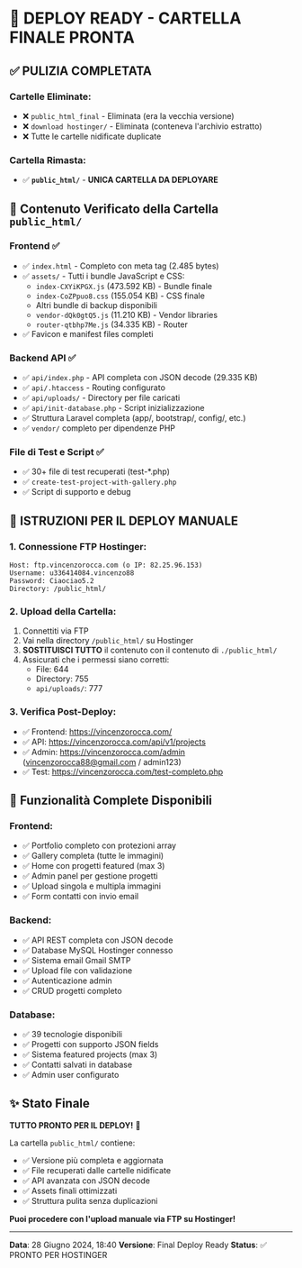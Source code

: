 # 🚀 DEPLOY READY - CARTELLA FINALE PRONTA

## ✅ PULIZIA COMPLETATA

### Cartelle Eliminate:
- ❌ `public_html_final` - Eliminata (era la vecchia versione)
- ❌ `download hostinger/` - Eliminata (conteneva l'archivio estratto)
- ❌ Tutte le cartelle nidificate duplicate

### Cartella Rimasta:
- ✅ **`public_html/`** - **UNICA CARTELLA DA DEPLOYARE**

## 📁 Contenuto Verificato della Cartella `public_html/`

### Frontend ✅
- ✅ `index.html` - Completo con meta tag (2.485 bytes)
- ✅ `assets/` - Tutti i bundle JavaScript e CSS:
  - `index-CXYiKPGX.js` (473.592 KB) - Bundle finale
  - `index-CoZPpuo8.css` (155.054 KB) - CSS finale
  - Altri bundle di backup disponibili
  - `vendor-dQk0gtQ5.js` (11.210 KB) - Vendor libraries
  - `router-qtbhp7Me.js` (34.335 KB) - Router
- ✅ Favicon e manifest files completi

### Backend API ✅
- ✅ `api/index.php` - API completa con JSON decode (29.335 KB)
- ✅ `api/.htaccess` - Routing configurato
- ✅ `api/uploads/` - Directory per file caricati
- ✅ `api/init-database.php` - Script inizializzazione
- ✅ Struttura Laravel completa (app/, bootstrap/, config/, etc.)
- ✅ `vendor/` completo per dipendenze PHP

### File di Test e Script ✅
- ✅ 30+ file di test recuperati (test-*.php)
- ✅ `create-test-project-with-gallery.php`
- ✅ Script di supporto e debug

## 🎯 ISTRUZIONI PER IL DEPLOY MANUALE

### 1. Connessione FTP Hostinger:
```
Host: ftp.vincenzorocca.com (o IP: 82.25.96.153)
Username: u336414084.vincenzo88
Password: Ciaociao5.2
Directory: /public_html/
```

### 2. Upload della Cartella:
1. Connettiti via FTP
2. Vai nella directory `/public_html/` su Hostinger
3. **SOSTITUISCI TUTTO** il contenuto con il contenuto di `./public_html/`
4. Assicurati che i permessi siano corretti:
   - File: 644
   - Directory: 755
   - `api/uploads/`: 777

### 3. Verifica Post-Deploy:
- ✅ Frontend: https://vincenzorocca.com/
- ✅ API: https://vincenzorocca.com/api/v1/projects
- ✅ Admin: https://vincenzorocca.com/admin (vincenzorocca88@gmail.com / admin123)
- ✅ Test: https://vincenzorocca.com/test-completo.php

## 🚀 Funzionalità Complete Disponibili

### Frontend:
- ✅ Portfolio completo con protezioni array
- ✅ Gallery completa (tutte le immagini)
- ✅ Home con progetti featured (max 3)
- ✅ Admin panel per gestione progetti
- ✅ Upload singola e multipla immagini
- ✅ Form contatti con invio email

### Backend:
- ✅ API REST completa con JSON decode
- ✅ Database MySQL Hostinger connesso
- ✅ Sistema email Gmail SMTP
- ✅ Upload file con validazione
- ✅ Autenticazione admin
- ✅ CRUD progetti completo

### Database:
- ✅ 39 tecnologie disponibili
- ✅ Progetti con supporto JSON fields
- ✅ Sistema featured projects (max 3)
- ✅ Contatti salvati in database
- ✅ Admin user configurato

## ✨ Stato Finale

**TUTTO PRONTO PER IL DEPLOY!** 🎉

La cartella `public_html/` contiene:
- ✅ Versione più completa e aggiornata
- ✅ File recuperati dalle cartelle nidificate
- ✅ API avanzata con JSON decode
- ✅ Assets finali ottimizzati
- ✅ Struttura pulita senza duplicazioni

**Puoi procedere con l'upload manuale via FTP su Hostinger!**

---

**Data**: 28 Giugno 2024, 18:40
**Versione**: Final Deploy Ready
**Status**: ✅ PRONTO PER HOSTINGER 